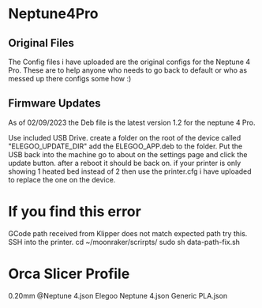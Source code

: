 # Neptune4Pro

Original Files
-----------------
The Config files i have uploaded are the original configs for the Neptune 4 Pro.
These are to help anyone who needs to go back to default or who as messed up there configs some how :)



Firmware Updates
-----------------
As of 02/09/2023 the Deb file is the latest version 1.2 for the neptune 4 Pro.

Use included USB Drive.
create a folder on the root of the device called "ELEGOO_UPDATE_DIR"
add the ELEGOO_APP.deb to the folder.
Put the USB back into the machine go to about on the settings page and click the update button.
after a reboot it should be back on.
if your printer is only showing 1 heated bed instead of 2 then use the printer.cfg i have uploaded to replace the one on the device.


# If you find this error 
GCode path received from Klipper does not match expected path
try this. 
SSH into the printer.
cd ~/moonraker/scrirpts/
sudo sh data-path-fix.sh

# Orca Slicer Profile
0.20mm @Neptune 4.json
Elegoo Neptune 4.json
Generic PLA.json
